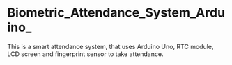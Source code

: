 # Biometric_Attendance_System_Arduino_
This is a smart attendance system, that uses Arduino Uno, RTC module, LCD screen and fingerprint sensor to take attendance.
